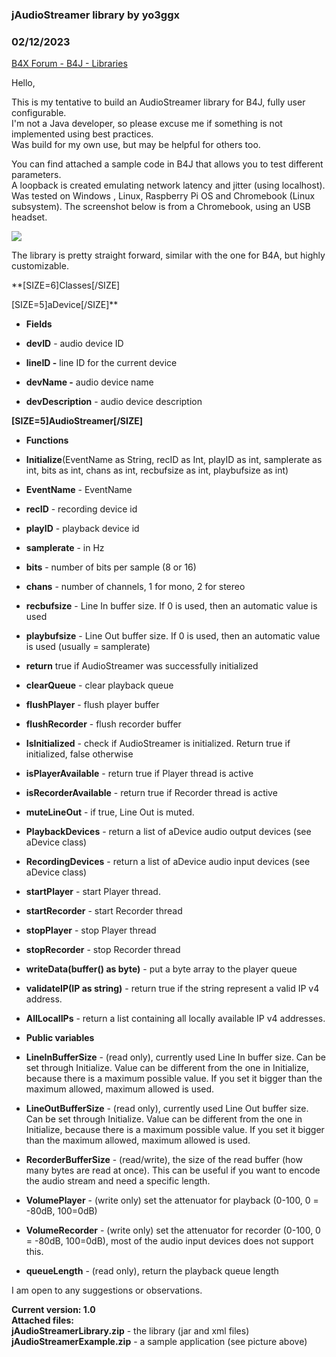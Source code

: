 ### jAudioStreamer library by yo3ggx
### 02/12/2023
[B4X Forum - B4J - Libraries](https://www.b4x.com/android/forum/threads/146107/)

Hello,  
  
This is my tentative to build an AudioStreamer library for B4J, fully user configurable.  
I'm not a Java developer, so please excuse me if something is not implemented using best practices.  
Was build for my own use, but may be helpful for others too.  
  
You can find attached a sample code in B4J that allows you to test different parameters.  
A loopback is created emulating network latency and jitter (using localhost).  
Was tested on Windows , Linux, Raspberry Pi OS and Chromebook (Linux subsystem). The screenshot below is from a Chromebook, using an USB headset.  
  
![](https://www.b4x.com/android/forum/attachments/139216)  
  
The library is pretty straight forward, similar with the one for B4A, but highly customizable.  
  
**[SIZE=6]Classes[/SIZE]  
  
[SIZE=5]aDevice[/SIZE]**  

- **Fields**

- **devID** - audio device ID
- **lineID -** line ID for the current device
- **devName -** audio device name
- **devDescription** - audio device description

**[SIZE=5]AudioStreamer[/SIZE]**  

- **Functions**

- **Initialize**(EventName as String, recID as Int, playID as int, samplerate as int, bits as int, chans as int, recbufsize as int, playbufsize as int)

- **EventName** - EventName
- **recID** - recording device id
- **playID** - playback device id
- **samplerate** - in Hz
- **bits** - number of bits per sample (8 or 16)
- **chans** - number of channels, 1 for mono, 2 for stereo
- **recbufsize** - Line In buffer size. If 0 is used, then an automatic value is used
- **playbufsize** - Line Out buffer size. If 0 is used, then an automatic value is used (usually = samplerate)
- **return** true if AudioStreamer was successfully initialized

- **clearQueue** - clear playback queue
- **flushPlayer** - flush player buffer
- **flushRecorder** - flush recorder buffer
- **IsInitialized** - check if AudioStreamer is initialized. Return true if initialized, false otherwise
- **isPlayerAvailable** - return true if Player thread is active
- **isRecorderAvailable** - return true if Recorder thread is active
- **muteLineOut** - if true, Line Out is muted.
- **PlaybackDevices** - return a list of aDevice audio output devices (see aDevice class)
- **RecordingDevices** - return a list of aDevice audio input devices (see aDevice class)
- **startPlayer** - start Player thread.
- **startRecorder** - start Recorder thread
- **stopPlayer** - stop Player thread
- **stopRecorder** - stop Recorder thread
- **writeData(**buffer() as byte**)** - put a byte array to the player queue
- **validateIP(IP as string)** - return true if the string represent a valid IP v4 address.
- **AllLocalIPs** - return a list containing all locally available IP v4 addresses.

- **Public variables**

- **LineInBufferSize** - (read only), currently used Line In buffer size. Can be set through Initialize. Value can be different from the one in Initialize, because there is a maximum possible value. If you set it bigger than the maximum allowed, maximum allowed is used.
- **LineOutBufferSize** - (read only), currently used Line Out buffer size. Can be set through Initialize. Value can be different from the one in Initialize, because there is a maximum possible value. If you set it bigger than the maximum allowed, maximum allowed is used.
- **RecorderBufferSize** - (read/write), the size of the read buffer (how many bytes are read at once). This can be useful if you want to encode the audio stream and need a specific length.
- **VolumePlayer** - (write only) set the attenuator for playback (0-100, 0 = -80dB, 100=0dB)
- **VolumeRecorder** - (write only) set the attenuator for recorder (0-100, 0 = -80dB, 100=0dB), most of the audio input devices does not support this.
- **queueLength** - (read only), return the playback queue length

  
I am open to any suggestions or observations.  
   
**Current version: 1.0  
Attached files:  
jAudioStreamerLibrary.zip** - the library (jar and xml files)  
**jAudioStreamerExample.zip** - a sample application (see picture above)